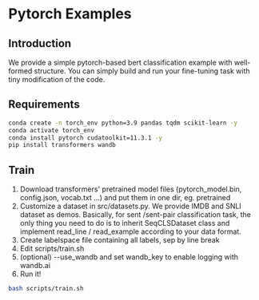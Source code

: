 # Pytorch Examples

## Introduction
We provide a simple pytorch-based bert classification example with well-formed structure. You can simply build and run your fine-tuning task with tiny modification of the code.

## Requirements
```bash
conda create -n torch_env python=3.9 pandas tqdm scikit-learn -y
conda activate torch_env
conda install pytorch cudatoolkit=11.3.1 -y
pip install transformers wandb
```

## Train
1. Download transformers' pretrained model files (pytorch_model.bin, config.json, vocab.txt ...) and put them in one dir, eg. pretrained
2. Customize a dataset in src/datasets.py. We provide IMDB and SNLI dataset as demos. Basically, for sent /sent-pair classification task, the only thing you need to do is to inherit SeqCLSDataset class and implement read_line / read_example according to your data format.
3. Create labelspace file containing all labels, sep by line break
4. Edit scripts/train.sh
5. (optional) --use_wandb and set wandb_key to enable logging with wandb.ai
6. Run it!

```bash
bash scripts/train.sh
```
